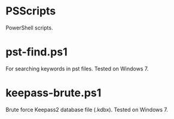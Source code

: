 # PSScripts
PowerShell scripts.

# pst-find.ps1
For searching keywords in pst files.
Tested on Windows 7.

# keepass-brute.ps1
Brute force Keepass2 database file (.kdbx).
Tested on Windows 7.
